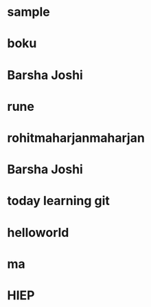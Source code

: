 # sample

# boku

# Barsha Joshi

# rune
# rohitmaharjanmaharjan


# Barsha Joshi

# today learning git

# helloworld

# ma

# HIEP